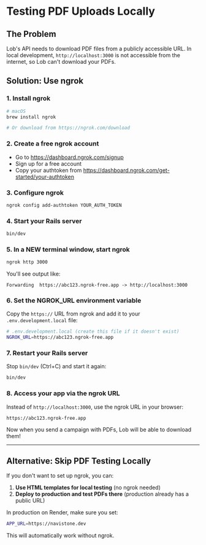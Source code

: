 # Testing PDF Uploads Locally

## The Problem
Lob's API needs to download PDF files from a publicly accessible URL. In local development, `http://localhost:3000` is not accessible from the internet, so Lob can't download your PDFs.

## Solution: Use ngrok

### 1. Install ngrok
```bash
# macOS
brew install ngrok

# Or download from https://ngrok.com/download
```

### 2. Create a free ngrok account
- Go to https://dashboard.ngrok.com/signup
- Sign up for a free account
- Copy your authtoken from https://dashboard.ngrok.com/get-started/your-authtoken

### 3. Configure ngrok
```bash
ngrok config add-authtoken YOUR_AUTH_TOKEN
```

### 4. Start your Rails server
```bash
bin/dev
```

### 5. In a NEW terminal window, start ngrok
```bash
ngrok http 3000
```

You'll see output like:
```
Forwarding  https://abc123.ngrok-free.app -> http://localhost:3000
```

### 6. Set the NGROK_URL environment variable
Copy the `https://` URL from ngrok and add it to your `.env.development.local` file:

```bash
# .env.development.local (create this file if it doesn't exist)
NGROK_URL=https://abc123.ngrok-free.app
```

### 7. Restart your Rails server
Stop `bin/dev` (Ctrl+C) and start it again:
```bash
bin/dev
```

### 8. Access your app via the ngrok URL
Instead of `http://localhost:3000`, use the ngrok URL in your browser:
```
https://abc123.ngrok-free.app
```

Now when you send a campaign with PDFs, Lob will be able to download them!

---

## Alternative: Skip PDF Testing Locally

If you don't want to set up ngrok, you can:

1. **Use HTML templates for local testing** (no ngrok needed)
2. **Deploy to production and test PDFs there** (production already has a public URL)

In production on Render, make sure you set:
```bash
APP_URL=https://navistone.dev
```

This will automatically work without ngrok.

